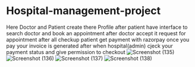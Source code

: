 # Hospital-management-project
Here Doctor and Patient create there Profile after patient have interface to search doctor and book an appointment after doctor accept it request for appointment after all checkup patient get payment with razorpay once you pay your invoice is generated after when hospital(admin) cjeck your payment status and give permission to checkout 
![Screenshot (135)](https://github.com/user-attachments/assets/96d96431-87db-4212-b960-0df88ab683d2)
![Screenshot (136)](https://github.com/user-attachments/assets/049cbd9a-ce2d-4bbc-bdf5-d3ddaf674b34)
![Screenshot (137)](https://github.com/user-attachments/assets/9d138b29-5e5b-4889-903d-3b3c67d6d18a)
![Screenshot (138)](https://github.com/user-attachments/assets/77aef99a-8a40-47a8-a20f-5cc04af662c8)

